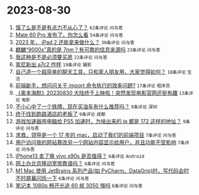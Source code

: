 # 2023-08-30

1. [饿了么是不是有点力不从心了？](https://www.v2ex.com/t/969367) `62条评论` `问与答`
1. [Mate 60 Pro 发布了，你怎么看](https://www.v2ex.com/t/969369) `54条评论` `问与答`
1. [2023 年， iPad 2 还能拿来做什么？](https://www.v2ex.com/t/969355) `30条评论` `问与答`
1. [麒麟“9000s”真的是 7nm？有可靠的信息来源吗](https://www.v2ex.com/t/969373) `23条评论` `问与答`
1. [我这种是不是必须要买房](https://www.v2ex.com/t/969376) `22条评论` `问与答`
1. [索尼新出 a7c2 咋样](https://www.v2ex.com/t/969366) `19条评论` `摄影`
1. [自己造一个超简单的聊天工具，只和家人朋友用，大家觉得如何？](https://www.v2ex.com/t/969363) `18条评论` `生活`
1. [前端新手，想问问关于 import 命令执行的效率问题?](https://www.v2ex.com/t/969362) `17条评论` `程序员`
1. [《奥本海默》20230830 大陆终于上映啦！突然发现电影官网还挺有趣](https://www.v2ex.com/t/969359) `13条评论` `电影`
1. [不小心中了一个铁牌，现在买油车有什么推荐吗？](https://www.v2ex.com/t/969406) `9条评论` `深圳`
1. [终于找到跑路酒店的老板了](https://www.v2ex.com/t/969377) `9条评论` `成都`
1. [游戏加速器用电脑给 PS5 加速时，为啥出来的 ip 都是 172 这样的地址？](https://www.v2ex.com/t/969368) `9条评论` `问与答`
1. [求救，领导是一个 17 年的 mac，启动了我们的前端项目](https://www.v2ex.com/t/969391) `7条评论` `问与答`
1. [用户访问我的网站篡改另一个网站内容显示给用户，并且功能不受影响](https://www.v2ex.com/t/969385) `7条评论` `问与答`
1. [iPhone13 卖了换 vivo x90s 是否值得？](https://www.v2ex.com/t/969383) `6条评论` `Android`
1. [网上办北京移动宽带靠谱吗？](https://www.v2ex.com/t/969379) `6条评论` `问与答`
1. [M1 Mac 使用 JetBrains 系列产品(如 PyCharm、DataGrip)时，写代码会时不时屏幕闪烁一下](https://www.v2ex.com/t/969374) `6条评论` `问与答`
1. [笔记本 1080p 畅开光追 60 帧 3050 够吗](https://www.v2ex.com/t/969356) `6条评论` `问与答`

